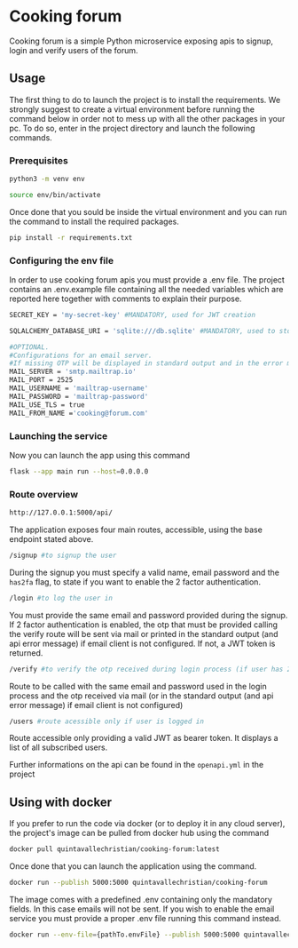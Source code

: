 # Cooking forum

Cooking forum is a simple Python microservice exposing apis to signup, login and verify users of the forum.


## Usage

The first thing to do to launch the project is to install the requirements.
We strongly suggest to create a virtual environment before running the command below in order not to mess up with all the other packages in your pc.
To do so, enter in the project directory and launch the following commands.

### Prerequisites

```bash
python3 -m venv env
```
```bash
source env/bin/activate
```
Once done that you sould be inside the virtual environment and you can run the command to install the required packages.

```bash
pip install -r requirements.txt
```

### Configuring the env file
In order to use cooking forum apis you must provide a .env file. The project contains an .env.example file containing all the needed variables which are reported here together with comments to explain their purpose.

```bash
SECRET_KEY = 'my-secret-key' #MANDATORY, used for JWT creation

SQLALCHEMY_DATABASE_URI = 'sqlite:///db.sqlite' #MANDATORY, used to store users

#OPTIONAL. 
#Configurations for an email server. 
#If missing OTP will be displayed in standard output and in the error message of the api
MAIL_SERVER = 'smtp.mailtrap.io'
MAIL_PORT = 2525
MAIL_USERNAME = 'mailtrap-username'
MAIL_PASSWORD = 'mailtrap-password'
MAIL_USE_TLS = true
MAIL_FROM_NAME ='cooking@forum.com'
```

### Launching the service
Now you can launch the app using this command
```bash
flask --app main run --host=0.0.0.0
```

### Route overview
```bash
http://127.0.0.1:5000/api/
```
The application exposes four main routes, accessible, using the base endpoint stated above.

```bash
/signup #to signup the user
```
During the signup you must specify a valid name, email password and the `has2fa` flag, to state if you want to enable the 2 factor authentication.

```bash
/login #to log the user in
```
You must provide the same email and password provided during the signup. If 2 factor authentication is enabled, the otp that must be provided calling the verify route will be sent via mail or printed in the standard output (and api error message) if email client is not configured. If not, a JWT token is returned.

```bash
/verify #to verify the otp received during login process (if user has 2fa enabled)
```
Route to be called with the same email and password used in the login process and the otp received via mail (or in the standard output (and api error message) if email client is not configured)

```bash
/users #route acessible only if user is logged in
```
Route accessible only providing a valid JWT as bearer token. It displays a list of all subscribed users.

Further informations on the api can be found in the `openapi.yml` in the project

## Using with docker
If you prefer to run the code via docker (or to deploy it in any cloud server), the project's image can be pulled from docker hub using the command 

```bash
docker pull quintavallechristian/cooking-forum:latest
```

Once done that you can launch the application using the command. 

```bash
docker run --publish 5000:5000 quintavallechristian/cooking-forum
```

The image comes with a predefined .env containing only the mandatory fields. In this case emails will not be sent. If you wish to enable the email service you must provide a proper .env file running this command instead.

```bash
docker run --env-file={pathTo.envFile} --publish 5000:5000 quintavallechristian/cooking-forum
```